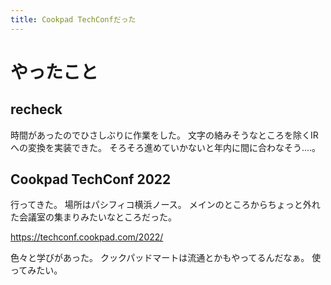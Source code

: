 ```yaml
---
title: Cookpad TechConfだった
---
```


# やったこと

## recheck

時間があったのでひさしぶりに作業をした。
文字の絡みそうなところを除くIRへの変換を実装できた。
そろそろ進めていかないと年内に間に合わなそう‥‥。

## Cookpad TechConf 2022

行ってきた。
場所はパシフィコ横浜ノース。
メインのところからちょっと外れた会議室の集まりみたいなところだった。

<https://techconf.cookpad.com/2022/>

色々と学びがあった。
クックパッドマートは流通とかもやってるんだなぁ。
使ってみたい。
